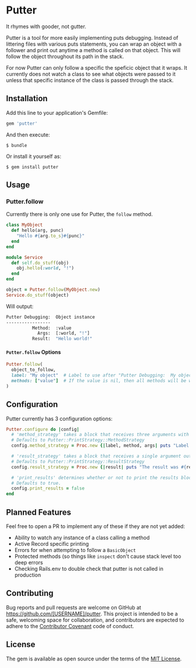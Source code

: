 # Putter

It rhymes with gooder, not gutter.

Putter is a tool for more easily implementing puts debugging. Instead of littering files with various puts statements, you can wrap an object with a follower and print out anytime a method is called on that object. This will follow the object throughout its path in the stack.

For now Putter can only follow a specific the speficic object that it wraps. It currently does not watch a class to see what objects were passed to it unless that specific instance of the class is passed through the stack.

## Installation

Add this line to your application's Gemfile:

```ruby
gem 'putter'
```

And then execute:

    $ bundle

Or install it yourself as:

    $ gem install putter

## Usage

### Putter.follow

Currently there is only one use for Putter, the `follow` method.

```ruby
class MyObject
  def hello(arg, punc)
    "Hello #{arg.to_s}#{punc}"
  end
end

module Service
  def self.do_stuff(obj)
    obj.hello(:world, "!")
  end
end

object = Putter.follow(MyObject.new)
Service.do_stuff(object)
```

Will output:

```bash
Putter Debugging:  Object instance
-----------------
          Method:  :value
            Args:  [:world, "!"]
          Result:  "Hello world!"
```

#### `Putter.follow` Options

```ruby
Putter.follow(
  object_to_follow,
  label: "My object"  # Label to use after "Putter Debugging:  My object". Will be "ClassName" for classes or "ClassName instance" for instances,
  methods: ["value"]  # If the value is nil, then all methods will be watched. Otherwise, this is an array of methods to print debugging input for
)
```

## Configuration

Putter currently has 3 configuration options:

```ruby
Putter.configure do |config|
  # 'method_strategy' takes a block that receives three arguments with the label, method, and args array, respectively. This block will be used after each method is called, "puts" statements can be used, or any other method callbacks that are helpful.
  # Defaults to Putter::PrintStrategy::MethodStrategy
  config.method_strategy = Proc.new {|label, method, args| puts "Label: #{label}, Method: #{method}, Args: #{args}" }

  # 'result_strategy' takes a block that receives a single argument outputs the results of the method call
  # Defaults to Putter::PrintStrategy::ResultStrategy
  config.result_strategy = Proc.new {|result| puts "The result was #{result}" }

  # 'print_results' determines whether or not to print the results block at all.
  # Defaults to true.
  config.print_results = false
end
```

## Planned Features
Feel free to open a PR to implement any of these if they are not yet added:

- Ability to watch any instance of a class calling a method
- Active Record specific printing
- Errors for when attempting to follow a `BasicObject`
- Protected methods (so things like `inspect` don't cause stack level too deep errors
- Checking Rails.env to double check that putter is not called in production

## Contributing

Bug reports and pull requests are welcome on GitHub at https://github.com/[USERNAME]/putter. This project is intended to be a safe, welcoming space for collaboration, and contributors are expected to adhere to the [Contributor Covenant](http://contributor-covenant.org) code of conduct.

## License

The gem is available as open source under the terms of the [MIT License](http://opensource.org/licenses/MIT).
